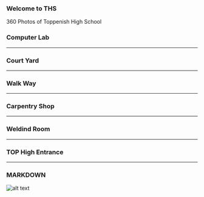 ### Welcome to THS
360 Photos of Toppenish High School

### Computer Lab
<script src="//360.vizor.io/scripts/embed.js" data-vizorurl="https://360.vizor.io/embed/v/pl6nq" ></script>

***
### Court Yard
<script src="//360.vizor.io/scripts/embed.js" data-vizorurl="https://360.vizor.io/embed/v/kykav" ></script>

***
### Walk Way
<script src="//360.vizor.io/scripts/embed.js" data-vizorurl="https://360.vizor.io/embed/v/kavmw" ></script>

***
### Carpentry Shop
<script src="//360.vizor.io/scripts/embed.js" data-vizorurl="https://360.vizor.io/embed/v/b3jqq" ></script>

***
### Weldind Room
<script src="//360.vizor.io/scripts/embed.js" data-vizorurl="https://360.vizor.io/embed/v/0onga" ></script>

***
### TOP High Entrance
<script src="//360.vizor.io/scripts/embed.js" data-vizorurl="https://360.vizor.io/embed/v/2dj2m" ></script>

***
### MARKDOWN

![alt text][markdown]

[markdown]: https://github.com/sergzap55/sergzap55.github.io/blob/master/markdown.png?raw=true "Markdown"
